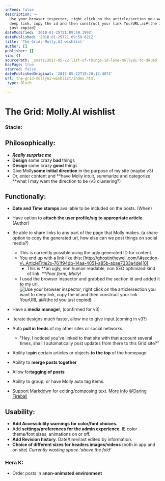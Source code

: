```yaml
---
inFeed: false
description: >-
  Use your browser inspector, right click on the article/section you want to
  deep link, copy the id and then construct your link YourURL.ai#(the id you
  just copied)
dateModified: '2018-01-25T21:09:59.199Z'
datePublished: '2018-01-25T21:09:59.621Z'
title: 'The Grid: Molly.AI wishlist'
author: []
publisher: {}
via: {}
sourcePath: _posts/2017-05-22-list-of-things-id-love-mollyai-to-do.md
hasPage: true
starred: false
datePublishedOriginal: '2017-05-22T19:20:12.407Z'
url: the-grid-mollyai-wishlist/index.html
_type: Blurb

---
```

# The Grid: Molly.AI wishlist

### Stacie:

## Philosophically:

* _**Really surprise me**_
* **Design** some crazy **bad** things
* **Design** some crazy **good** things
* Give Molly**some initial direction** in the purpose of my site (maybe v3)
* Or, enter content and **have Molly intuit, summarize and categorize **what I may want the direction to be (v3 clustering?)

## Functionally:

* **Date and Time stamps** available to be included on the posts. (When)
* Have option to **attach the user profile/sig to appropriate article**. (Author)
* Be able to share links to any part of the page that Molly makes. (a share option to copy the generated url, how else can we post things on social media?)
  * This is currently possible using the ugly generated ID for content.
  * You end up with a link like this: [http://ghostinthewell.com/\#section-v\_ArticleTitle2x-761f94db-14aa-4051-a85b-abae7333a4de][0]
    * This is **an ugly, non human readable, non SEO optimized kind of link. **_Poor form, Molly!_
  * I used the browser inspector and grabbed the section id and added it to my url.
![Use your browser inspector, right click on the article/section you want to deep link, copy the id and then construct your link YourURL.ai#(the id you just copied)](https://the-grid-user-content.s3-us-west-2.amazonaws.com/8b822721-fafa-4578-94cf-811742c1a2e0.png)

* Have a **media manager**, (confirmed for v3)
* Iterate designs much faster, allow me to give input.(coming in v3?)
* Auto **pull in feeds** of my other sites or social networks.
  * "Hey, I noticed you've linked to that site with that account several times, shall I automatically post updates from there to this Grid site?"
* Ability to**pin** certain articles or objects **to the top** of the homepage
* Ability to **merge posts together**
* Allow for**tagging of posts**
* Ability to group, or have Molly auto tag items.
* Support [Markdown][1] for editing/composing text. [More info @Daring Fireball][2]

## Usability:

* **Add Accessibility warnings for color/font choices.**
* Add **settings/preferences for the admin experience**. IE color theme/font sizes, animations on or off.
* **Add Revision history**. Date/time/last edited by information.
* **Choice of different sizes for headers images/videos** (both in app and on site) _Currently wasting space 'above the fold'_

### Hera K:

* Order posts in a**non-animated environment**

[0]: http://ghostinthewell.com/#section-v_ArticleTitle2x-761f94db-14aa-4051-a85b-abae7333a4de
[1]: https://en.wikipedia.org/wiki/Markdown
[2]: https://daringfireball.net/projects/markdown/